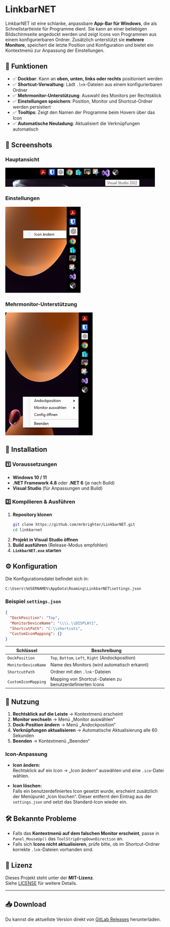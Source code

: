 # LinkbarNET

LinkbarNET ist eine schlanke, anpassbare **App-Bar für Windows**, die als Schnellstartleiste für Programme dient. Sie kann an einer beliebigen Bildschirmseite angedockt werden und zeigt Icons von Programmen aus einem konfigurierbaren Ordner. Zusätzlich unterstützt sie **mehrere Monitore**, speichert die letzte Position und Konfiguration und bietet ein Kontextmenü zur Anpassung der Einstellungen.

## 🚀 Funktionen

- ✅ **Dockbar**: Kann an **oben, unten, links oder rechts** positioniert werden  
- ✅ **Shortcut-Verwaltung**: Lädt `.lnk`-Dateien aus einem konfigurierbaren Ordner  
- ✅ **Mehrmonitor-Unterstützung**: Auswahl des Monitors per Rechtsklick  
- ✅ **Einstellungen speichern**: Position, Monitor und Shortcut-Ordner werden persistiert  
- ✅ **Tooltips**: Zeigt den Namen der Programme beim Hovern über das Icon  
- ✅ **Automatische Neuladung**: Aktualisiert die Verknüpfungen automatisch  

## 📸 Screenshots

### Hauptansicht  
![Hauptansicht](assets/images/linkbar1.jpg)  

### Einstellungen  
![Einstellungen](assets/images/linkbar2.jpg)  

### Mehrmonitor-Unterstützung  
![Mehrmonitor-Unterstützung](assets/images/linkbar3.jpg)  

## 🔧 Installation

### 1️⃣ Voraussetzungen
- **Windows 10 / 11**
- **.NET Framework 4.8** oder **.NET 6** (je nach Build)
- **Visual Studio** (für Anpassungen und Build)

### 2️⃣ Kompilieren & Ausführen
1. **Repository klonen**
   ```sh
   git clone https://github.com/mrbrighter/LinkbarNET.git
   cd linkbarnet
   ```
2. **Projekt in Visual Studio öffnen**
3. **Build ausführen** (Release-Modus empfohlen)
4. **`LinkbarNET.exe` starten**

## ⚙️ Konfiguration

Die Konfigurationsdatei befindet sich in:
```
C:\Users\%USERNAME%\AppData\Roaming\LinkbarNET\settings.json
```

### Beispiel `settings.json`
```json
{
  "DockPosition": "Top",
  "MonitorDeviceName": "\\\\.\\DISPLAY1",
  "ShortcutPath": "C:\\shortcuts",
  "CustomIconMapping": {}
}
```

| Schlüssel             | Beschreibung                                       |
|-----------------------|----------------------------------------------------|
| `DockPosition`        | `Top`, `Bottom`, `Left`, `Right` (Andockposition)   |
| `MonitorDeviceName`   | Name des Monitors (wird automatisch erkannt)       |
| `ShortcutPath`        | Ordner mit den `.lnk`-Dateien                       |
| `CustomIconMapping`   | Mapping von Shortcut-Dateien zu benutzerdefinierten Icons |

## 📖 Nutzung

1. **Rechtsklick auf die Leiste** → Kontextmenü erscheint  
2. **Monitor wechseln** → Menü „Monitor auswählen“  
3. **Dock-Position ändern** → Menü „Andockposition“  
4. **Verknüpfungen aktualisieren** → Automatische Aktualisierung alle 60 Sekunden  
5. **Beenden** → Kontextmenü „Beenden“

### Icon-Anpassung

- **Icon ändern:**  
  Rechtsklick auf ein Icon → „Icon ändern“ auswählen und eine `.ico`-Datei wählen.
  
- **Icon löschen:**  
  Falls ein benutzerdefiniertes Icon gesetzt wurde, erscheint zusätzlich der Menüpunkt „Icon löschen“. Dieser entfernt den Eintrag aus der `settings.json` und setzt das Standard-Icon wieder ein.

## 🛠 Bekannte Probleme

- Falls das **Kontextmenü auf dem falschen Monitor erscheint**, passe in `Panel_MouseUp()` das `ToolStripDropDownDirection` an.
- Falls sich **Icons nicht aktualisieren**, prüfe bitte, ob im Shortcut-Ordner korrekte `.lnk`-Dateien vorhanden sind.

## 📝 Lizenz

Dieses Projekt steht unter der **MIT-Lizenz**.  
Siehe [LICENSE](LICENSE) für weitere Details.

---

## 📥 Download

Du kannst die aktuellste Version direkt von [GitLab Releases]([https://github.com/mrbrighter/LinkbarNET.git/-/releases](https://github.com/mrbrighter/LinkbarNET/releases)) herunterladen.
